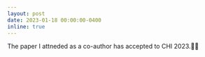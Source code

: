 ```yaml
---
layout: post
date: 2023-01-18 00:00:00-0400
inline: true
---
```


The paper I attneded as a co-author has accepted to CHI 2023.🎉🎉

